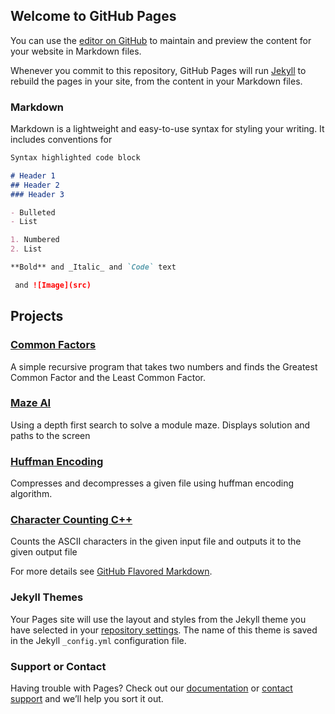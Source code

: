 ## Welcome to GitHub Pages

You can use the [editor on GitHub](https://github.com/JoshuaEstrada329/JoshuaEstrada329.github.io/edit/master/README.md) to maintain and preview the content for your website in Markdown files.

Whenever you commit to this repository, GitHub Pages will run [Jekyll](https://jekyllrb.com/) to rebuild the pages in your site, from the content in your Markdown files.

### Markdown

Markdown is a lightweight and easy-to-use syntax for styling your writing. It includes conventions for

```markdown
Syntax highlighted code block

# Header 1
## Header 2
### Header 3

- Bulleted
- List

1. Numbered
2. List

**Bold** and _Italic_ and `Code` text

 and ![Image](src)
```
## Projects
### [Common Factors](https://joshuaestrada329.github.io/CommonFactors/)
A simple recursive program that takes two numbers and finds the Greatest Common Factor and the Least Common Factor.
### [Maze AI](https://joshuaestrada329.github.io/MazeAI/)
Using a depth first search to solve a module maze. Displays solution and paths to the screen
### [Huffman Encoding](https://joshuaestrada329.github.io/Huffman-Encoding/)
Compresses and decompresses a given file using huffman encoding algorithm. 
### [Character Counting C++](https://joshuaestrada329.github.io/CharacterCounting/)
Counts the ASCII characters in the given input file and outputs it to the given output file

For more details see [GitHub Flavored Markdown](https://guides.github.com/features/mastering-markdown/).

### Jekyll Themes

Your Pages site will use the layout and styles from the Jekyll theme you have selected in your [repository settings](https://github.com/JoshuaEstrada329/JoshuaEstrada329.github.io/settings). The name of this theme is saved in the Jekyll `_config.yml` configuration file.

### Support or Contact

Having trouble with Pages? Check out our [documentation](https://help.github.com/categories/github-pages-basics/) or [contact support](https://github.com/contact) and we’ll help you sort it out.
